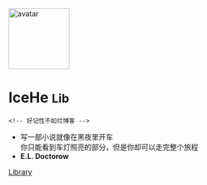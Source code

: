 <img src="https://cdn.icehe.xyz/_docsify/avatar-400.png" alt="avatar"  width="120px"/>

# IceHe <small>Lib</small>

<!-- Don’t try, just do. Failure is not an option. -->

    <!-- 好记性不如烂博客 -->

<!-- Done is better than perfect. -->

<!-- Life is not perfect. -->

<!-- 你的愿望是什么？-->

<!-- What is your dream? -->

<!-- - Wiki：Never memorize something that you can look up. -->
<!-- - **Albert Einstein** -->

<!-- - Don’t try, just do. Failure is not an option. -->
<!-- - from _Anonymous_ -->

- 写一部小说就像在黑夜里开车<br/>你只能看到车灯照亮的部分，但是你却可以走完整个旅程
- **E.L. Doctorow**

<!-- - [痛苦是会让人感到舒坦的。](https://mp.weixin.qq.com/s?__biz=MzA5MTM0NzIwNQ==&mid=2649760227&idx=2&sn=89fcbaf26cb56a21da2c4364fa3c9359) -->
<!-- - [许多人选择拥抱痛苦，是因为：](https://mp.weixin.qq.com/s?__biz=MzA5MTM0NzIwNQ==&mid=2649760227&idx=2&sn=89fcbaf26cb56a21da2c4364fa3c9359) -->
<!-- - [幸福是需要努力的。](https://mp.weixin.qq.com/s?__biz=MzA5MTM0NzIwNQ==&mid=2649760227&idx=2&sn=89fcbaf26cb56a21da2c4364fa3c9359) -->

<!-- - 没有收到新的工作任务，胡乱地工作着、学习着， -->
<!-- - 找不到人生方向，不知道该做什么。 -->
<!-- - 及时行乐？或许只要稍微有点快感的刺激就能凑和地活下去。 -->
<!-- - 做出的选择和行动，就像是受到刺激后的应激反应， -->
<!-- - 毫无意义，了无生趣。 -->
<!-- - 像是沉眠在永恒的噩梦中，无法醒来。 -->

<!-- - 寓意着「远大志向」的名字「志远」 -->
<!-- - 对我而言，就是一个莫大的讽刺。 -->
<!-- - 好想拥有一个衷心的梦想… -->
<!-- - 不再像行尸走肉一样活着。 -->

<!-- - 记于 2019 年 1 月 12 日。 -->

<!-- [Weibo](https://weibo.com/icedes) -->

[Library](#icehe39s-lib)

<!-- Ref : https://docsify.js.org/#/cover -->
